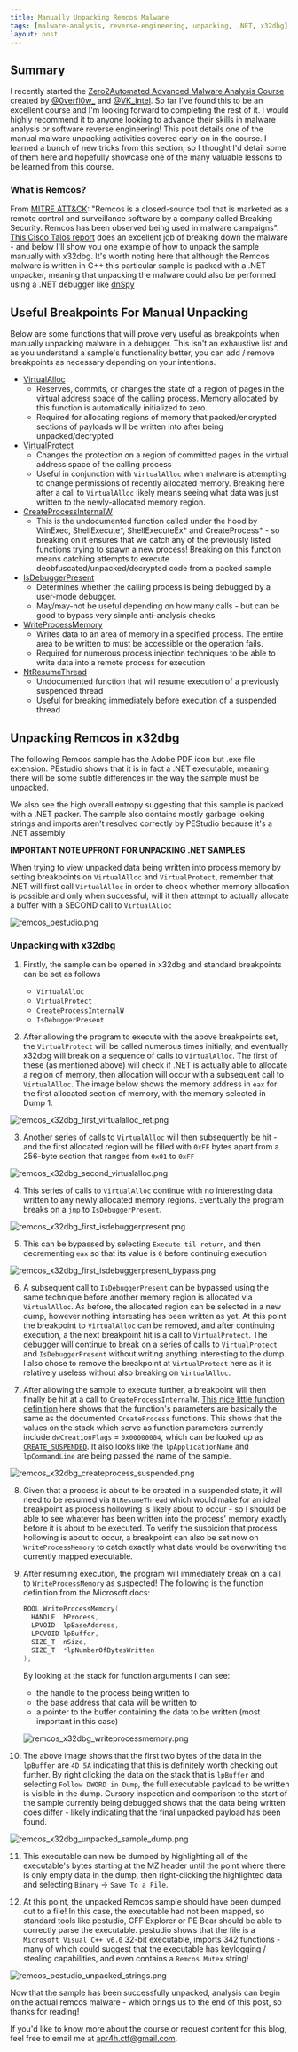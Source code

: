 ```yaml
---
title: Manually Unpacking Remcos Malware
tags: [malware-analysis, reverse-engineering, unpacking, .NET, x32dbg]
layout: post
---
```


## Summary

I recently started the [Zero2Automated Advanced Malware Analysis Course](https://courses.zero2auto.com/adv-malware-analysis-course) created by [@0verfl0w_](https://twitter.com/0verfl0w_) and [ @VK_Intel](https://twitter.com/VK_Intel). So far I've found this to be an excellent course and I'm looking forward to completing the rest of it. I would highly recommend it to anyone looking to advance their skills in malware analysis or software reverse engineering! This post details one of the manual malware unpacking activities covered early-on in the course. I learned a bunch of new tricks from this section, so I thought I'd detail some of them here and hopefully showcase one of the many valuable lessons to be learned from this course. 

### What is Remcos?

From [MITRE ATT&CK](https://attack.mitre.org/software/S0332/): "Remcos is a closed-source tool that is marketed as a remote control and surveillance software by a company called Breaking Security. Remcos has been observed being used in malware campaigns". [This Cisco Talos report](https://blog.talosintelligence.com/2018/08/picking-apart-remcos.html) does an excellent job of breaking down the malware - and below I'll show you one example of how to unpack the sample manually with x32dbg. It's worth noting here that although the Remcos malware is written in C++ this particular sample is packed with a .NET unpacker, meaning that unpacking the malware could also be performed using a .NET debugger like [dnSpy](https://github.com/dnSpy/dnSpy)

## Useful Breakpoints For Manual Unpacking

Below are some functions that will prove very useful as breakpoints when manually unpacking malware in a debugger. This isn't an exhaustive list and as you understand a sample's functionality better, you can add / remove breakpoints as necessary depending on your intentions.

- [VirtualAlloc](https://docs.microsoft.com/en-us/windows/win32/api/memoryapi/nf-memoryapi-virtualalloc)
  - Reserves, commits, or changes the state of a region of pages in the virtual address space of the calling process. Memory allocated by this function is automatically initialized to zero.
  - Required for allocating regions of memory that packed/encrypted sections of payloads will be written into after being unpacked/decrypted
- [VirtualProtect](https://docs.microsoft.com/en-us/windows/win32/api/memoryapi/nf-memoryapi-virtualprotect)
  - Changes the protection on a region of committed pages in the virtual address space of the calling process
  - Useful in conjunction with `VirtualAlloc` when malware is attempting to change permissions of recently allocated memory. Breaking here after a call to `VirtualAlloc` likely means seeing what data was just written to the newly-allocated memory region.
- [CreateProcessInternalW](http://a-twisted-world.blogspot.com/2008/03/createprocessinternal-function.html)
  - This is the undocumented function called under the hood by WinExec, ShellExecute*, ShellExecuteEx* and CreateProcess* - so breaking on it ensures that we catch any of the previously listed functions trying to spawn a new process! Breaking on this function means catching attempts to execute deobfuscated/unpacked/decrypted code from a packed sample
- [IsDebuggerPresent](https://docs.microsoft.com/en-us/windows/win32/api/debugapi/nf-debugapi-isdebuggerpresent)
  - Determines whether the calling process is being debugged by a user-mode debugger.
  - May/may-not be useful depending on how many calls - but can be good to bypass very simple anti-analysis checks
- [WriteProcessMemory](https://docs.microsoft.com/en-us/windows/win32/api/memoryapi/nf-memoryapi-writeprocessmemory) 
  - Writes data to an area of memory in a specified process. The entire area to be written to must be accessible or the operation fails.
  - Required for numerous process injection techniques to be able to write data into a remote process for execution
- [NtResumeThread](https://ntopcode.wordpress.com/2018/01/16/anatomy-of-the-thread-suspension-mechanism-in-windows-windows-internals/)
  - Undocumented function that will resume execution of a previously suspended thread
  - Useful for breaking immediately before execution of a suspended thread


## Unpacking Remcos in x32dbg

The following Remcos sample has the Adobe PDF icon but .exe file extension. PEstudio shows that it is in fact a .NET executable, meaning there will be some subtle differences in the way the sample must be unpacked.

We also see the high overall entropy suggesting that this sample is packed with a .NET packer. The sample also contains mostly garbage looking strings and imports aren't resolved correctly by PEStudio because it's a .NET assembly

**IMPORTANT NOTE UPFRONT FOR UNPACKING .NET SAMPLES**

When trying to view unpacked data being written into process memory by setting breakpoints on `VirtualAlloc` and `VirtualProtect`, remember that .NET will first call `VirtualAlloc` in order to check whether memory allocation is possible and only when successful, will it then attempt to actually allocate a buffer with a SECOND call to `VirtualAlloc`

![remcos_pestudio.png](/assets/img/remcos/remcos_pestudio.png)

### Unpacking with x32dbg

1. Firstly, the sample can be opened in x32dbg and standard breakpoints can be set as follows
    - `VirtualAlloc`
    - `VirtualProtect`
    - `CreateProcessInternalW`
    - `IsDebuggerPresent`

2. After allowing the program to execute with the above breakpoints set, the `VirtualProtect` will be called numerous times initially, and eventually x32dbg will break on a sequence of calls to `VirtualAlloc`. The first of these (as mentioned above) will check if .NET is actually able to allocate a region of memory, then allocation will occur with a subsequent call to `VirtualAlloc`. The image below shows the memory address in `eax` for the first allocated section of memory, with the memory selected in Dump 1.

![remcos_x32dbg_first_virtualalloc_ret.png](..//assets/img/remcos/remcos_x32dbg_first_virtualalloc_ret.png)

3. Another series of calls to `VirtualAlloc` will then subsequently be hit - and the first allocated region will be filled with `0xFF` bytes apart from a 256-byte section that ranges from `0x01` to `0xFF`

![remcos_x32dbg_second_virtualalloc.png](/assets/img/remcos/remcos_x32dbg_second_virtualalloc.png)

4. This series of calls to `VirtualAlloc` continue with no interesting data written to any newly allocated memory regions. Eventually the program breaks on a `jmp` to `IsDebuggerPresent`.

![remcos_x32dbg_first_isdebuggerpresent.png](/assets/img/remcos/remcos_x32dbg_first_isdebuggerpresent.png)

5. This can be bypassed by selecting `Execute til return`, and then decrementing `eax` so that its value is `0` before continuing execution

![remcos_x32dbg_first_isdebuggerpresent_bypass.png](/assets/img/remcos/remcos_x32dbg_first_isdebuggerpresent_bypass.png)

6. A subsequent call to `IsDebuggerPresent` can be bypassed using the same technique before another memory region is allocated via `VirtualAlloc`. As before, the allocated region can be selected in a new dump, however nothing interesting has been written as yet. At this point the breakpoint to `VirtualAlloc` can be removed, and after continuing execution, a the next breakpoint hit is a call to `VirtualProtect`. The debugger will continue to break on a series of calls to `VirtualProtect` and `IsDebuggerPresent` without writing anything interesting to the dump. I also chose to remove the breakpoint at `VirtualProtect` here as it is relatively useless without also breaking on `VirtualAlloc`.

7. After allowing the sample to execute further, a breakpoint will then finally be hit at a call to `CreateProcessInternalW`. [This nice little function definition](https://github.com/hasherezade/demos/blob/master/inject_shellcode/src/kernel32_undoc.h) here shows that the function's parameters are basically the same as the documented `CreateProcess` functions. This shows that the values on the stack which serve as function parameters currently include `dwCreationFlags` = `0x00000004`, which can be looked up as [`CREATE_SUSPENDED`](https://docs.microsoft.com/en-us/windows/win32/procthread/process-creation-flags). It also looks like the `lpApplicationName` and `lpCommandLine` are being passed the name of the sample.

![remcos_x32dbg_createprocess_suspended.png](/assets/img/remcos/remcos_x32dbg_createprocess_suspended.png)

8. Given that a process is about to be created in a suspended state, it will need to be resumed via `NtResumeThread` which would make for an ideal breakpoint as process hollowing is likely about to occur - so I should be able to see whatever has been written into the process' memory exactly before it is about to be executed. To verify the suspicion that process hollowing is about to occur, a breakpoint can also be set now on `WriteProcessMemory` to catch exactly what data would be overwriting the currently mapped executable.

9. After resuming execution, the program will immediately break on a call to `WriteProcessMemory` as suspected! The following is the function definition from the Microsoft docs:
    ```c++
    BOOL WriteProcessMemory(
      HANDLE  hProcess,
      LPVOID  lpBaseAddress,
      LPCVOID lpBuffer,
      SIZE_T  nSize,
      SIZE_T  *lpNumberOfBytesWritten
    );
    ```
    By looking at the stack for function arguments I can see:
      - the handle to the process being written to 
      - the base address that data will be written to 
      - a pointer to the buffer containing the data to be written (most important in this case)

    ![remcos_x32dbg_writeprocessmemory.png](/assets/img/remcos/remcos_x32dbg_writeprocessmemory.png)

10. The above image shows that the first two bytes of the data in the `lpBuffer` are `4D 5A` indicating that this is definitely worth checking out further. By right clicking the data on the stack that is `lpBuffer` and selecting `Follow DWORD in Dump`, the full executable payload to be written is visible in the dump. Cursory inspection and comparison to the start of the sample currently being debugged shows that the data being written does differ - likely indicating that the final unpacked payload has been found. 

![remcos_x32dbg_unpacked_sample_dump.png](/assets/img/remcos/remcos_x32dbg_unpacked_sample_dump.png)

11. This executable can now be dumped by highlighting all of the executable's bytes starting at the MZ header until the point where there is only empty data in the dump, then right-clicking the highlighted data and selecting `Binary` -> `Save To a File`.

12. At this point, the unpacked Remcos sample should have been dumped out to a file! In this case, the executable had not been mapped, so standard tools like pestudio, CFF Explorer or PE Bear should be able to correctly parse the executable. pestudio shows that the file is a `Microsoft Visual C++ v6.0` 32-bit executable, imports 342 functions - many of which could suggest that the executable has keylogging / stealing capabilities, and even contains a `Remcos Mutex` string!

![remcos_pestudio_unpacked_strings.png](/assets/img/remcos/remcos_pestudio_unpacked_strings.png)

Now that the sample has been successfully unpacked, analysis can begin on the actual remcos malware - which brings us to the end of this post, so thanks for reading! 

If you'd like to know more about the course or request content for this blog, feel free to email me at <apr4h.ctf@gmail.com>. 

